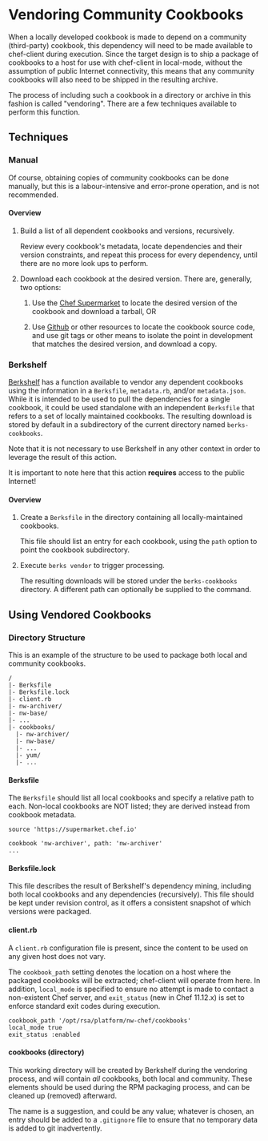# Vendoring Community Cookbooks

When a locally developed cookbook is made to depend on a community (third-party)
cookbook, this dependency will need to be made available to chef-client during
execution. Since the target design is to ship a package of cookbooks to a host
for use with chef-client in local-mode, without the assumption of public
Internet connectivity, this means that any community cookbooks will also need to
be shipped in the resulting archive.

The process of including such a cookbook in a directory or archive in this
fashion is called "vendoring". There are a few techniques available to perform
this function.

## Techniques

### Manual

Of course, obtaining copies of community cookbooks can be done manually, but
this is a labour-intensive and error-prone operation, and is not recommended.

#### Overview

1.  Build a list of all dependent cookbooks and versions, recursively.

    Review every cookbook's metadata, locate dependencies and their version
    constraints, and repeat this process for every dependency, until there are
    no more look ups to perform.

2.  Download each cookbook at the desired version. There are, generally, two
    options:

    1.  Use the [Chef Supermarket][1] to locate the
        desired version of the cookbook and download a tarball, OR

    2.  Use [Github][2] or other resources to locate the
        cookbook source code, and use git tags or other means to isolate the
        point in development that matches the desired version, and download
        a copy.

### Berkshelf

[Berkshelf][3] has a function available to vendor any
dependent cookbooks using the information in a `Berksfile`, `metadata.rb`,
and/or `metadata.json`. While it is intended to be used to pull the dependencies
for a single cookbook, it could be used standalone with an independent
`Berksfile` that refers to a set of locally maintained cookbooks. The resulting
download is stored by default in a subdirectory of the current directory named
`berks-cookbooks`.

Note that it is not necessary to use Berkshelf in any other context in order to
leverage the result of this action.

It is important to note here that this action **requires** access to the public
Internet!

#### Overview

1.  Create a `Berksfile` in the directory containing all locally-maintained
    cookbooks.

    This file should list an entry for each cookbook, using the `path` option
    to point the cookbook subdirectory.

2.  Execute `berks vendor` to trigger processing.

    The resulting downloads will be stored under the `berks-cookbooks`
    directory. A different path can optionally be supplied to the command.

## Using Vendored Cookbooks

### Directory Structure

This is an example of the structure to be used to package both local and
community cookbooks.

    /
    |- Berksfile
    |- Berksfile.lock
    |- client.rb
    |- nw-archiver/
    |- nw-base/
    |- ...
    |- cookbooks/
      |- nw-archiver/
      |- nw-base/
      |- ...
      |- yum/
      |- ...

#### Berksfile

The `Berksfile` should list all local cookbooks and specify a relative path to
each. Non-local cookbooks are NOT listed; they are derived instead from
cookbook metadata.

    source 'https://supermarket.chef.io'

    cookbook 'nw-archiver', path: 'nw-archiver'
    ...

#### Berksfile.lock

This file describes the result of Berkshelf's dependency mining, including
both local cookbooks and any dependencies (recursively). This file should be
kept under revision control, as it offers a consistent snapshot of which
versions were packaged.

#### client.rb

A `client.rb` configuration file is present, since the content to be used on any
given host does not vary.

The `cookbook_path` setting denotes the location on a host where the packaged
cookbooks will be extracted; chef-client will operate from here. In addition,
`local_mode` is specified to ensure no attempt is made to contact a non-existent
 Chef server, and `exit_status` (new in Chef 11.12.x) is set to
enforce standard exit codes during execution.

    cookbook_path '/opt/rsa/platform/nw-chef/cookbooks'
    local_mode true
    exit_status :enabled

#### cookbooks (directory)

This working directory will be created by Berkshelf during the vendoring
process, and will contain *all* cookbooks, both local and community. These
elements should be used during the RPM packaging process, and can be cleaned
up (removed) afterward.

The name is a suggestion, and could be any value; whatever is chosen, an entry
should be added to a `.gitignore` file to ensure that no temporary data is
added to git inadvertently.

[1]: https://supermarket.chef.io/ (Chef Supermarket)
[2]: https://github.com/ (Github)
[3]: https://berkshelf.com/ (Berkshelf)
